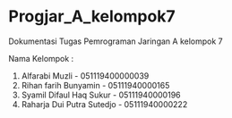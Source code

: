 # Progjar_A_kelompok7
Dokumentasi Tugas Pemrograman Jaringan A kelompok 7

Nama Kelompok :
1. Alfarabi Muzli - 051119400000039
2. Rihan farih Bunyamin - 05111940000165
3. Syamil Difaul Haq Sukur - 05111940000196
4. Raharja Dui Putra Sutedjo - 05111940000222




